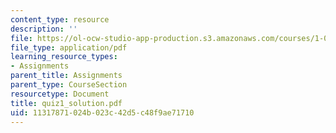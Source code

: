 ```yaml
---
content_type: resource
description: ''
file: https://ol-ocw-studio-app-production.s3.amazonaws.com/courses/1-033-mechanics-of-material-systems-an-energy-approach-fall-2003/11317871024b023c42d5c48f9ae71710_quiz1_solution.pdf
file_type: application/pdf
learning_resource_types:
- Assignments
parent_title: Assignments
parent_type: CourseSection
resourcetype: Document
title: quiz1_solution.pdf
uid: 11317871-024b-023c-42d5-c48f9ae71710
---
```

